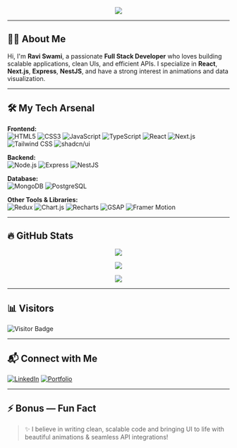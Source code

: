 <!-- Banner Image -->
<p align="center">
  <img src="https://readme-typing-svg.herokuapp.com/?lines=Hey+👋,+I'm+Ravi+Swami!;Full+Stack+Developer;  Next.js+|+React+|+Node+|+Mongo+|+PostgreSQL;Lover+of+Clean+UIs+and+Powerful+Backends!&center=true&width=500&height=50">
</p>

---

## 👨‍💻 About Me

Hi, I'm **Ravi Swami**, a passionate **Full Stack Developer** who loves building scalable applications, clean UIs, and efficient APIs. I specialize in **React**, **Next.js**, **Express**, **NestJS**, and have a strong interest in animations and data visualization.

---

## 🛠️ My Tech Arsenal

**Frontend:**  
![HTML5](https://img.shields.io/badge/HTML5-E34F26?logo=html5&logoColor=white&style=for-the-badge)
![CSS3](https://img.shields.io/badge/CSS3-1572B6?logo=css3&logoColor=white&style=for-the-badge)
![JavaScript](https://img.shields.io/badge/JavaScript-F7DF1E?logo=javascript&logoColor=black&style=for-the-badge)
![TypeScript](https://img.shields.io/badge/TypeScript-3178C6?logo=typescript&logoColor=white&style=for-the-badge)
![React](https://img.shields.io/badge/React-61DAFB?logo=react&logoColor=black&style=for-the-badge)
![Next.js](https://img.shields.io/badge/Next.js-000?logo=nextdotjs&logoColor=white&style=for-the-badge)
![Tailwind CSS](https://img.shields.io/badge/Tailwind-06B6D4?logo=tailwindcss&logoColor=white&style=for-the-badge)
![shadcn/ui](https://img.shields.io/badge/shadcn/ui-000000?style=for-the-badge)

**Backend:**  
![Node.js](https://img.shields.io/badge/Node.js-339933?logo=nodedotjs&logoColor=white&style=for-the-badge)
![Express](https://img.shields.io/badge/Express-000?logo=express&logoColor=white&style=for-the-badge)
![NestJS](https://img.shields.io/badge/NestJS-E0234E?logo=nestjs&logoColor=white&style=for-the-badge)

**Database:**  
![MongoDB](https://img.shields.io/badge/MongoDB-47A248?logo=mongodb&logoColor=white&style=for-the-badge)
![PostgreSQL](https://img.shields.io/badge/PostgreSQL-4169E1?logo=postgresql&logoColor=white&style=for-the-badge)

**Other Tools & Libraries:**  
![Redux](https://img.shields.io/badge/Redux-764ABC?logo=redux&logoColor=white&style=for-the-badge)
![Chart.js](https://img.shields.io/badge/Chart.js-FF6384?logo=chart.js&logoColor=white&style=for-the-badge)
![Recharts](https://img.shields.io/badge/Recharts-0088FE?logo=recharts&logoColor=white&style=for-the-badge)
![GSAP](https://img.shields.io/badge/GSAP-88CE02?logo=greensock&logoColor=black&style=for-the-badge)
![Framer Motion](https://img.shields.io/badge/Framer_Motion-0055FF?logo=framer&logoColor=white&style=for-the-badge)

---

## 🔥 GitHub Stats

<p align="center">
  <img src="https://github-readme-streak-stats.herokuapp.com/?user=Dev-RaviSwami&theme=radical&hide_border=true" />
</p>

<p align="center">
  <img src="https://github-readme-stats.vercel.app/api?username=Dev-RaviSwami&show_icons=true&theme=radical&hide_border=true" />
</p>

<p align="center">
  <img src="https://github-readme-stats.vercel.app/api/top-langs/?username=Dev-RaviSwami&layout=compact&theme=radical&hide_border=true" />
</p>

---

## 📊 Visitors

![Visitor Badge](https://komarev.com/ghpvc/?username=Dev-RaviSwami&color=blue&style=for-the-badge)

---

## 📬 Connect with Me

[![LinkedIn](https://img.shields.io/badge/LinkedIn-blue?style=for-the-badge&logo=linkedin)](https://linkedin.com/in/your-link) 
[![Portfolio](https://img.shields.io/badge/Portfolio-Website-orange?style=for-the-badge&logo=google-chrome)](https://your-portfolio-link)

---

## ⚡ Bonus — Fun Fact

> ✨ I believe in writing clean, scalable code and bringing UI to life with beautiful animations & seamless API integrations!

